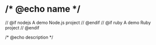 # /* @echo name */
// @if nodejs
A demo Node.js project
// @endif
// @if ruby
A demo Ruby project
// @endif

/* @echo description */
